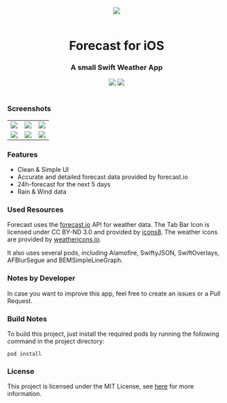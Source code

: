 <div align="center"><img src ="http://i.imgur.com/hn7YyWh.png?1" /> <br> <br> <h1>Forecast for iOS </h1> <h3> A small Swift Weather App </h3></div>

<div align="center">

<img src="https://img.shields.io/badge/OS-iOS%209-brightgreen.svg">
<img src="https://img.shields.io/badge/language-Swift%202-brightgreen.svg">

</div>

<br>


### Screenshots

<table align="center" border="0">

<tr>
<td> <img src="http://fat.gfycat.com/MajesticAntiqueKagu.gif"> </td>
<td> <img src="http://i.imgur.com/3L0Hqmw.jpg"> </td>
<td> <img src="http://i.imgur.com/6kiNkQu.jpg"> </td>
</tr>

<tr>
<td> <img src="http://fat.gfycat.com/GaseousHilariousBeagle.gif"> </td>
<td> <img src="http://i.imgur.com/xEZ8qtw.jpgf"> </td>
<td> <img src="http://i.imgur.com/RRIsIGS.jpg"> </td>
</tr>

</table>

### Features

- Clean & Simple UI
- Accurate and detailed forecast data provided by forecast.io
- 24h-forecast for the next 5 days
- Rain & Wind data

### Used Resources

Forecast uses the [forecast.io](https://forecast.io) API for weather data. The Tab Bar Icon is licensed under CC BY-ND 3.0 and provided by [icons8](http://icons8.com).  The weather icons are provided by [weathericons.io](http://weathericons.io).

It also uses several pods, including Alamofire, SwiftyJSON, SwiftOverlays, AFBlurSegue and BEMSimpleLineGraph.

### Notes by Developer

In case you want to improve this app, feel free to create an issues or a Pull Request.

### Build Notes

To build this project, just install the required pods by running the following command in the project directory: 

    pod install


### License
This project is licensed under the MIT License, see [here](https://opensource.org/licenses/MIT) for more information.
